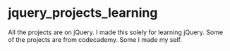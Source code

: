 # jquery_projects_learning
All the projects are on jQuery. I made this solely for learning jQuery. Some of the projects are from codecademy. Some I made my self.
